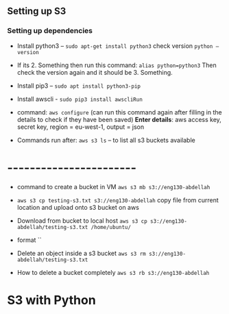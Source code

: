 
## Setting up S3


### Setting up dependencies 

- Install python3 – `sudo apt-get install python3` check version `python –version` 
- If its 2. Something then run this command: `alias python=python3` Then check the version again and it should be 3. Something.
- Install pip3 – `sudo apt install python3-pip`
- Install awscli - `sudo pip3 install awscliRun` 
- command: `aws configure` (can run this command again after filling in the details to check if they have been saved) **Enter details**: aws access key, secret key, region = eu-west-1, output = json

- Commands run after: `aws s3 ls` – to list all s3 buckets available 

# ----------------------- 
- command to create a bucket in VM `aws s3 mb s3://eng130-abdellah`

- `aws s3 cp testing-s3.txt s3://eng130-abdellah` copy file from current location and upload onto s3 bucket on aws  

- Download from bucket to local host `aws s3 cp s3://eng130-abdellah/testing-s3.txt /home/ubuntu/`
- format ``

- Delete an object inside a s3 bucket `aws s3 rm s3://eng130-abdellah/testing-s3.txt`

- How to delete a bucket completely `aws s3 rb s3://eng130-abdellah`

# S3 with Python 



